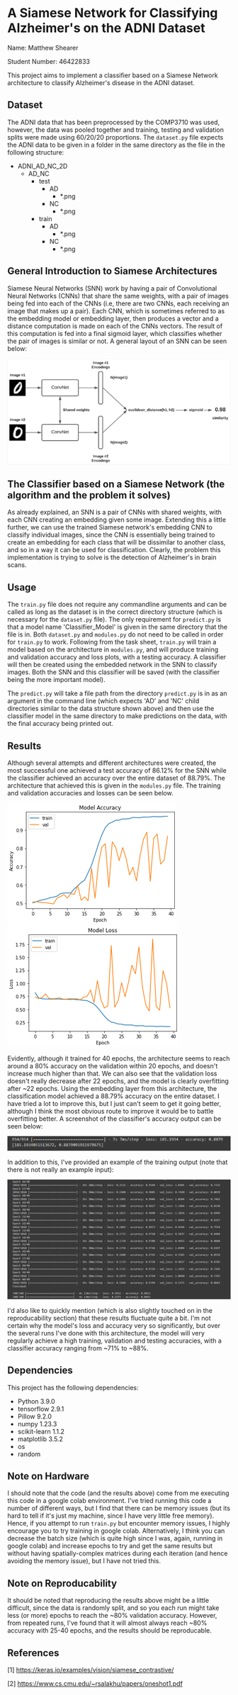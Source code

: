 # A Siamese Network for Classifying Alzheimer's on the ADNI Dataset

Name: Matthew Shearer

Student Number: 46422833

This project aims to implement a classifier based on a Siamese Network architecture to classify Alzheimer's disease in the ADNI dataset.

## Dataset

The ADNI data that has been preprocessed by the COMP3710 was used, however, the data was pooled together and training, testing and validation splits were made using 60/20/20 proportions. The `dataset.py` file expects the ADNI data to be given in a folder in the same directory as the file in the following structure:

- ADNI_AD_NC_2D
  - AD_NC
    - test
      - AD
        - *.png
      - NC
        - *.png
    - train
      - AD
        - *.png
      - NC
        - *.png

## General Introduction to Siamese Architectures

Siamese Neural Networks (SNN) work by having a pair of Convolutional Neural Networks (CNNs) that share the same weights, with a pair of images being fed into each of the CNNs (i.e, there are two CNNs, each receiving an image that makes up a pair). Each CNN, which is sometimes referred to as the embedding model or embedding layer, then produces a vector and a distance computation is made on each of the CNNs vectors. The result of this computation is fed into a final sigmoid layer, which classifies whether the pair of images is similar or not. A general layout of an SNN can be seen below:

![Screenshot](images/snn_example.png)

## The Classifier based on a Siamese Network (the algorithm and the problem it solves)

As already explained, an SNN is a pair of CNNs with shared weights, with each CNN creating an embedding given some image. Extending this a little further, we can use the trained Siamese network's embedding CNN to classify individual images, since the CNN is essentially being trained to create an embedding for each class that will be dissimilar to another class, and so in a way it can be used for classification. Clearly, the problem this implementation is trying to solve is the detection of Alzheimer's in brain scans.

## Usage

The `train.py` file does not require any commandline arguments and can be called as long as the dataset is in the correct directory structure (which is necessary for the `dataset.py` file). The only requirement for `predict.py` is that a model name 'Classifier_Model' is given in the same directory that the file is in. Both `dataset.py` and `modules.py` do not need to be called in order for `train.py` to work. Following from the task sheet, `train.py` will train a model based on the architecture in `modules.py`, and will produce training and validation accuracy and loss plots, with a testing accuracy. A classifier will then be created using the embedded network in the SNN to classify images. Both the SNN and this classifier will be saved (with the classifier being the more important model).

The `predict.py` will take a file path from the directory `predict.py` is in as an argument in the command line (which expects 'AD' and 'NC' child directories similar to the data structure shown above) and then use the classifier model in the same directory to make predictions on the data, with the final accuracy being printed out.

## Results

Although several attempts and different architectures were created, the most successful one achieved a test accuracy of 86.12% for the SNN while the classifier achieved an accuracy over the entire dataset of 88.79%. The architecture that achieved this is given in the `modules.py` file. The training and validation accuracies and losses can be seen below.

![Screenshot](images/acc.png)
![Screenshot](images/loss.png)

Evidently, although it trained for 40 epochs, the architecture seems to reach around a 80% accuracy on the validation within 20 epochs, and doesn't increase much higher than that. We can also see that the validation loss doesn't really decrease after 22 epochs, and the model is clearly overfitting after ~22 epochs. Using the embedding layer from this architecture, the classification model achieved a 88.79% accuracy on the entire dataset. I have tried a lot to improve this, but I just can't seem to get it going better, although I think the most obvious route to improve it would be to battle overfitting better. A screenshot of the classifier's accuracy output can be seen below:

![Screenshot](images/classifier_acc.png)

In addition to this, I've provided an example of the training output (note that there is not really an example input):

![Screenshot](images/example_training.png)

I'd also like to quickly mention (which is also slightly touched on in the reproducability section) that these results fluctuate quite a bit. I'm not certain why the model's loss and accuracy very so significantly, but over the several runs I've done with this architecture, the model will very regularly achieve a high training, validation and testing accuracies, with a classifier accuracy ranging from ~71% to ~88%.

## Dependencies

This project has the following dependencies:
* Python 3.9.0
* tensorflow 2.9.1
* Pillow 9.2.0
* numpy 1.23.3
* scikit-learn 1.1.2
* matplotlib 3.5.2
* os
* random

## Note on Hardware

I should note that the code (and the results above) come from me executing this code in a google colab environment. I've tried running this code a number of different ways, but I find that there can be memory issues (but its hard to tell if it's just my machine, since I have very little free memory). Hence, if you attempt to run `train.py` but encounter memory issues, I highly encourage you to try training in google colab. Alternatively, I think you can decrease the batch size (which is quite high since I was, again, running in google colab) and increase epochs to try and get the same results but without having spatially-complex matrices during each iteration (and hence avoiding the memory issue), but I have not tried this.

## Note on Reproducability

It should be noted that reproducing the results above might be a little difficult, since the data is randomly split, and so you each run might take less (or more) epochs to reach the ~80% validation accuracy. However, from repeated runs, I've found that it will almost always reach ~80% accuracy with 25-40 epochs, and the results should be reproducable.

## References
[1] https://keras.io/examples/vision/siamese_contrastive/ 

[2] https://www.cs.cmu.edu/~rsalakhu/papers/oneshot1.pdf
